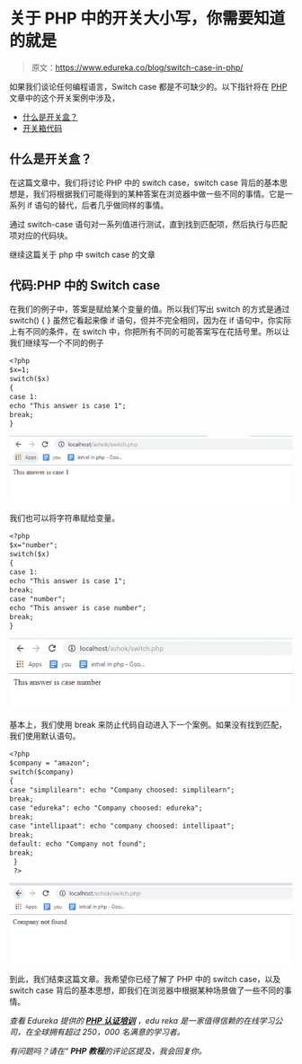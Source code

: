 # 关于 PHP 中的开关大小写，你需要知道的就是

> 原文：<https://www.edureka.co/blog/switch-case-in-php/>

如果我们谈论任何编程语言，Switch case 都是不可缺少的。以下指针将在 [PHP](https://www.edureka.co/blog/php-tutorial-for-beginners/) 文章中的这个开关案例中涉及，

*   [什么是开关盒？](#what)
*   [开关箱代码](#SwitchcaseinPHP)

## **什么是开关盒？**

在这篇文章中，我们将讨论 PHP 中的 switch case，switch case 背后的基本思想是，我们将根据我们可能得到的某种答案在浏览器中做一些不同的事情。它是一系列 if 语句的替代，后者几乎做同样的事情。

通过 switch-case 语句对一系列值进行测试，直到找到匹配项，然后执行与匹配项对应的代码块。

继续这篇关于 php 中 switch case 的文章

## **代码:PHP 中的 Switch case**

在我们的例子中，答案是赋给某个变量的值。所以我们写出 switch 的方式是通过 switch() { } 虽然它看起来像 if 语句，但并不完全相同，因为在 if 语句中，你实际上有不同的条件，在 switch 中，你把所有不同的可能答案写在花括号里。所以让我们继续写一个不同的例子

```
<?php
$x=1;
switch($x)
{
case 1:
echo "This answer is case 1";
break;
}

```

![Example- switch case in php- Edureka](img/df3e8056408ed44c154f48c283f73a83.png)

我们也可以将字符串赋给变量。

```
<?php
$x="number";
switch($x)
{
case 1:
echo "This answer is case 1";
break;
case "number";
echo "This answer is case number";
break;
}

```

![Example- switch case in php- Edureka](img/83a5ac51d0f286d96a1baf28c4100080.png)

基本上，我们使用 break 来防止代码自动进入下一个案例。如果没有找到匹配，我们使用默认语句。

```
<?php 
$company = "amazon"; 
switch($company) 
{ 
case "simplilearn": echo "Company choosed: simplilearn"; 
break; 
case "edureka": echo "Company choosed: edureka";
break; 
case "intellipaat": echo "company choosed: intellipaat"; 
break; 
default: echo "Company not found"; 
break;
 }
 ?>
```

![Example- switch case in php- Edureka](img/2ace2719ad1124a1cd16fcecc8a0de9b.png)

到此，我们结束这篇文章。我希望你已经了解了 PHP 中的 switch case，以及 switch case 背后的基本思想，即我们在浏览器中根据某种场景做了一些不同的事情。

*查看 Edureka 提供的* *[**PHP 认证培训**](https://www.edureka.co/php-mysql-self-paced) ，edu reka 是一家值得信赖的在线学习公司，在全球拥有超过 250，000 名满意的学习者。*

*有问题吗？请在“ **PHP 教程**的评论区提及，我会回复你。*